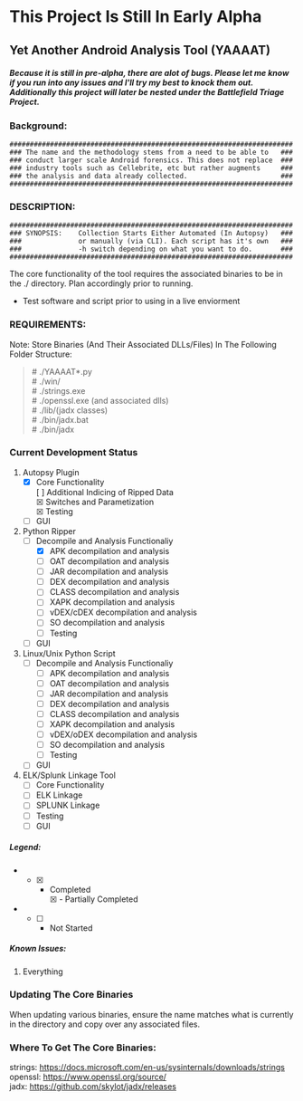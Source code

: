 # This Project Is Still In Early Alpha #

## Yet Another Android Analysis Tool (YAAAAT) ###

##### Because it is still in pre-alpha, there are alot of bugs. Please let me know if you run into any issues and I'll try my best to knock them out. Additionally this project will later be nested under the Battlefield Triage Project. #####

### Background: 

    ######################################################################
    ### The name and the methodology stems from a need to be able to   ###
    ### conduct larger scale Android forensics. This does not replace  ###
    ### industry tools such as Cellebrite, etc but rather augments     ###
    ### the analysis and data already collected.                       ###
    ######################################################################

### DESCRIPTION:

    ######################################################################
    ### SYNOPSIS:    Collection Starts Either Automated (In Autopsy)   ###
    ###              or manually (via CLI). Each script has it's own   ###
    ###              -h switch depending on what you want to do.       ###
    ######################################################################

The core functionality of the tool requires the associated binaries to be in the ./ directory. Plan accordingly prior to running. 
- Test software and script prior to using in a live enviorment

### REQUIREMENTS: <br />
Note: Store Binaries (And Their Associated DLLs/Files) In The Following Folder Structure:<br/>
<blockquote>
#   ./YAAAAT*.py<br/>
#      ./win/<br/>
#         ./strings.exe<br/>
#         ./openssl.exe (and associated dlls)<br/>
#         ./lib/(jadx classes)<br/>
#         ./bin/jadx.bat<br/>
#         ./bin/jadx<br/>
</blockquote>
    
### Current Development Status 
  1. Autopsy Plugin
     - [X] Core Functionality <br />
       [ ] Additional Indicing of Ripped Data   <br/>
       &#9746; Switches and Parametization<br/>
       &#9746; Testing<br/>
     - [ ] GUI   
  2. Python Ripper
     - [ ] Decompile and Analysis Functionaliy
       - &#9746; APK decompilation and analysis<br/>   
       - [ ] OAT decompilation and analysis<br/>
       - [ ] JAR decompilation and analysis<br/>
       - [ ] DEX decompilation and analysis<br/>
       - [ ] CLASS decompilation and analysis<br/>
       - [ ] XAPK decompilation and analysis<br/>
       - [ ] vDEX/cDEX decompilation and analysis<br/>
       - [ ] SO decompilation and analysis<br/>
       - [ ] Testing 
     - [ ] GUI   
  3. Linux/Unix Python Script
     - [ ] Decompile and Analysis Functionaliy
       - [ ] APK decompilation and analysis<br/>   
       - [ ] OAT decompilation and analysis<br/>
       - [ ] JAR decompilation and analysis<br/>
       - [ ] DEX decompilation and analysis<br/>
       - [ ] CLASS decompilation and analysis<br/>
       - [ ] XAPK decompilation and analysis<br/>
       - [ ] vDEX/oDEX decompilation and analysis<br/>
       - [ ] SO decompilation and analysis<br/>
       - [ ] Testing 
     - [ ] GUI   
  4. ELK/Splunk Linkage Tool
     - [ ] Core Functionality
     - [ ] ELK Linkage
     - [ ] SPLUNK Linkage
     - [ ] Testing
     - [ ] GUI

##### Legend:
- - [X] - Completed <br />
&#9746; - Partially Completed
- - [ ] - Not Started

##### Known Issues:
  1. Everything

### Updating The Core Binaries

When updating various binaries, ensure the name matches what is currently in the directory and copy over any associated files. 

### Where To Get The Core Binaries: <br />
strings: https://docs.microsoft.com/en-us/sysinternals/downloads/strings <br />
openssl: https://www.openssl.org/source/ <br />
jadx:    https://github.com/skylot/jadx/releases <br />
